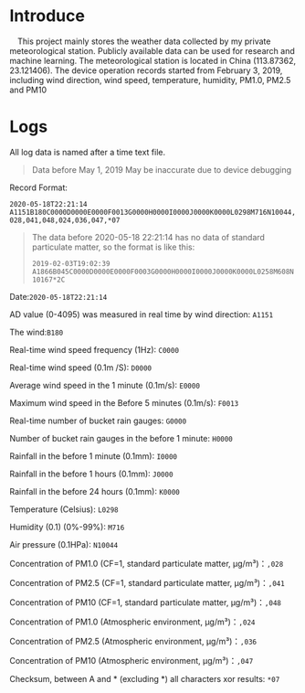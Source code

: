 # Introduce

&ensp;&ensp;This project mainly stores the weather data collected by my private meteorological station. Publicly available data can be used for research and machine learning. The meteorological station is located in China (113.87362, 23.121406). The device operation records started from February 3, 2019, including wind direction, wind speed, temperature, humidity, PM1.0, PM2.5 and PM10

# Logs
All log data is named after a time text file.

> Data before May 1, 2019 May be inaccurate due to device debugging


Record Format: 

`2020-05-18T22:21:14 A1151B180C0000D0000E0000F0013G0000H0000I0000J0000K0000L0298M716N10044,028,041,048,024,036,047,*07`

> The data before 2020-05-18 22:21:14 has no data of standard particulate matter, so the format is like this:
>
> `2019-02-03T19:02:39 A1866B045C0000D0000E0000F0003G0000H0000I0000J0000K0000L0258M608N10167*2C`

Date:`2020-05-18T22:21:14`

AD value (0-4095) was measured in real time by wind direction: `A1151`

The wind:`B180`

Real-time wind speed frequency (1Hz): `C0000`

Real-time wind speed (0.1m /S): `D0000`

Average wind speed in the 1 minute (0.1m/s): `E0000`

Maximum wind speed in the Before 5 minutes (0.1m/s): `F0013`

Real-time number of bucket rain gauges: `G0000`

Number of bucket rain gauges in the before 1 minute: `H0000`

Rainfall in the before 1 minute (0.1mm): `I0000`

Rainfall in the before 1 hours (0.1mm): `J0000`

Rainfall in the before 24 hours (0.1mm): `K0000`

Temperature (Celsius): `L0298`

Humidity (0.1) (0%-99%): `M716`

Air pressure (0.1HPa): `N10044`

Concentration of PM1.0 (CF=1, standard particulate matter, μg/m³)：`,028`

Concentration of PM2.5 (CF=1, standard particulate matter, μg/m³)：`,041`

Concentration of PM10 (CF=1, standard particulate matter, μg/m³)：`,048`

Concentration of PM1.0 (Atmospheric environment, μg/m³)：`,024`

Concentration of PM2.5 (Atmospheric environment, μg/m³)：`,036`

Concentration of PM10 (Atmospheric environment, μg/m³)：`,047`

Checksum, between A and * (excluding *) all characters xor results: `*07`
